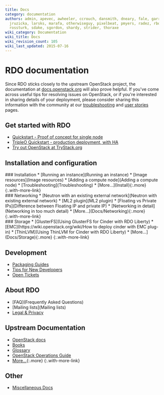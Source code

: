 ```yaml
---
title: Docs
category: documentation
authors: admin, apevec, awheeler, ccrouch, dansmith, dneary, fale, garrett, jlibosva,
  jruzicka, larsks, marafa, otherwiseguy, pixelbeat, pmyers, radez, rbowen, rkukura,
  rossturk, sdake, sgordon, shardy, strider, thoraxe
wiki_category: Documentation
wiki_title: Docs
wiki_revision_count: 105
wiki_last_updated: 2015-07-16
---
```


# RDO documentation

Since RDO sticks closely to the upstream OpenStack project, the documentation at [docs.openstack.org](http://docs.openstack.org) will also prove helpful. If you've come across useful tips for resolving issues on OpenStack, or if you're interested in sharing details of your deployment, please consider sharing this information with the community at our [troubleshooting](troubleshooting) and [user stories](/user-stories/) pages.

## Get started with RDO

* [Quickstart - Proof of concept for single node](/install/quickstart)
* [TripleO Quickstart - production deployment, with HA](/tripleo)
* [Try out OpenStack at TryStack.org](http://trystack.org/)

## Installation and configuration

<div class="splits">

<div class="split-third with-more">
### Installation
* [Running an instance](Running an instance)
* [Image resources](Image resources)
* [Adding a compute node](Adding a compute node)
* [Troubleshooting](Troubleshooting)
* [More&hellip;](Install){:.more}
{:.with-more-link}
</div>

<div class="split-third with-more">
### Networking
* [Neutron with an existing external network](Neutron with existing external network)
* [ML2 plugin](ML2 plugin)
* [Floating vs Private IPs](Difference between Floating IP and private IP)
* [Networking in detail](Networking in too much detail)
* [More&hellip;](Docs/Networking){:.more}
{:.with-more-link}
</div>

<div class="split-third">
### Storage
* [GlusterFS](Using GlusterFS for Cinder with RDO Liberty)
* [EMC](https://wiki.openstack.org/wiki/How to deploy cinder with EMC plug-in)
* [ThinLVM](Using ThinLVM for Cinder with RDO Liberty)
* [More&hellip;](Docs/Storage){:.more}
{:.with-more-link}
</div>

</div>

## Development

* [Packaging Guides](packaging)
* [Tips for New Developers](DeveloperTips)
* [Open
  Tickets](https://bugzilla.redhat.com/buglist.cgi?product=RDO&query_format=advanced&bug_status=NEW&bug_status=ASSIGNED)

## About RDO

* [FAQ](Frequently Asked Questions)
* [Mailing lists](Mailing lists)
* [Legal & Privacy](Legal)

## Upstream Documentation

* [OpenStack docs](http://docs.openstack.org/)
* [Books](http://rdoproject.org/Books)
* [Glossary](http://docs.openstack.org/glossary/content/glossary.html)
* [OpenStack Operations Guide](http://docs.openstack.org/trunk/openstack-ops/content/index.html)
* [More&hellip;](/documentation/upstream-docs){:.more}
{:.with-more-link}

## Other

* [Miscellaneous Docs](Docs/Misc)

